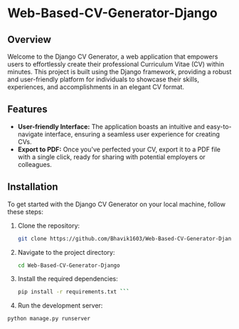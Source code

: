 # Web-Based-CV-Generator-Django

## Overview
Welcome to the Django CV Generator, a web application that empowers users to effortlessly create their professional Curriculum Vitae (CV) within minutes. This project is built using the Django framework, providing a robust and user-friendly platform for individuals to showcase their skills, experiences, and accomplishments in an elegant CV format.

## Features
<ul>
  <li><b>User-friendly Interface:</b> The application boasts an intuitive and easy-to-navigate interface, ensuring a seamless user experience for creating CVs.</li>
  <li><b>Export to PDF:</b> Once you've perfected your CV, export it to a PDF file with a single click, ready for sharing with potential employers or colleagues.</li>
</ul>

## Installation
To get started with the Django CV Generator on your local machine, follow these steps:

1. Clone the repository:
   ```bash
   git clone https://github.com/Bhavik1603/Web-Based-CV-Generator-Django
   ```
2. Navigate to the project directory:
   ```bash
   cd Web-Based-CV-Generator-Django
   ```
3. Install the required dependencies:
   ```bash
   pip install -r requirements.txt ```
4. Run the development server:
```bash
python manage.py runserver
```
